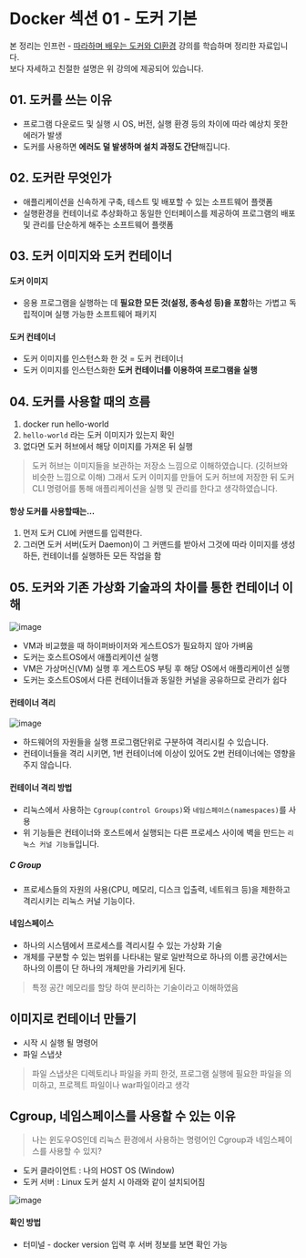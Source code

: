 # Docker 섹션 01 - 도커 기본
본 정리는 인프런 - [따라하며 배우는 도커와 CI환경](https://www.inflearn.com/course/%EB%94%B0%EB%9D%BC%ED%95%98%EB%A9%B0-%EB%B0%B0%EC%9A%B0%EB%8A%94-%EB%8F%84%EC%BB%A4-ci/dashboard) 강의를 학습하며 정리한 자료입니다.  
보다 자세하고 친절한 설명은 위 강의에 제공되어 있습니다.

## 01. 도커를 쓰는 이유
- 프로그램 다운로드 및 실행 시 OS, 버전, 실행 환경 등의 차이에 따라 예상치 못한 에러가 발생
- 도커를 사용하면 **에러도 덜 발생하며 설치 과정도 간단**해집니다.

## 02. 도커란 무엇인가
- 애플리케이션을 신속하게 구축, 테스트 및 배포할 수 있는 소프트웨어 플랫폼
- 실행환경을 컨테이너로 추상화하고 동일한 인터페이스를 제공하여 프로그램의 배포 및 관리를 단순하게 해주는 소프트웨어 플랫폼

## 03. 도커 이미지와 도커 컨테이너

#### 도커 이미지
- 응용 프로그램을 실행하는 데 **필요한 모든 것(설정, 종속성 등)을 포함**하는 가볍고 독립적이며 실행 가능한 소프트웨어 패키지

#### 도커 컨테이너
- 도커 이미지를 인스턴스화 한 것 = 도커 컨테이너
- 도커 이미지를 인스턴스화한 **도커 컨테이너를 이용하여 프로그램을 실행**

## 04. 도커를 사용할 때의 흐름
1. docker run hello-world
2. `hello-world` 라는 도커 이미지가 있는지 확인
3. 없다면 도커 허브에서 해당 이미지를 가져온 뒤 실행
> 도커 허브는 이미지들을 보관하는 저장소 느낌으로 이해하였습니다. (깃허브와 비슷한 느낌으로 이해)
> 그래서 도커 이미지를 만들어 도커 허브에 저장한 뒤 도커 CLI 명령어를 통해 애플리케이션을 실행 및 관리를 한다고 생각하였습니다.  

#### 항상 도커를 사용할때는...
1. 먼저 도커 CLI에 커맨드를 입력한다.
2. 그러면 도커 서버(도커 Daemon)이 그 커맨드를 받아서 그것에 따라 이미지를 생성하든, 컨테이너를 실행하든 모든 작업을 함

## 05. 도커와 기존 가상화 기술과의 차이를 통한 컨테이너 이해
![image](https://user-images.githubusercontent.com/57741093/123546723-bebd2600-d798-11eb-9ea8-ded264807c20.png)
- VM과 비교했을 때 하이퍼바이저와 게스트OS가 필요하지 않아 가벼움
- 도커는 호스트OS에서 애플리케이션 실행
- VM은 가상머신(VM) 실행 후 게스트OS 부팅 후 해당 OS에서 애플리케이션 실행
- 도커는 호스트OS에서 다른 컨테이너들과 동일한 커널을 공유하므로 관리가 쉽다

#### 컨테이너 격리
![image](https://user-images.githubusercontent.com/57741093/123547019-ff696f00-d799-11eb-858d-4bd3276f4abd.png)
- 하드웨어의 자원들을 실행 프로그램단위로 구분하여 격리시킬 수 있습니다.
- 컨테이너들을 격리 시키면, 1번 컨테이너에 이상이 있어도 2번 컨테이너에는 영향을 주지 않습니다.

#### 컨테이너 격리 방법
- 리눅스에서 사용하는 `Cgroup(control Groups)`와 `네임스페이스(namespaces)`를 사용
- 위 기능들은 컨테이너와 호스트에서 실행되는 다른 프로세스 사이에 벽을 만드는 `리눅스 커널 기능들`입니다.

##### C Group
- 프로세스들의 자원의 사용(CPU, 메모리, 디스크 입출력, 네트워크 등)을 제한하고 격리시키는 리눅스 커널 기능이다.

#### 네임스페이스
- 하나의 시스템에서 프로세스를 격리시킬 수 있는 가상화 기술
- 개체를 구분할 수 있는 범위를 나타내는 말로 일반적으로 하나의 이름 공간에서는 하나의 이름이 단 하나의 개체만을 가리키게 된다.
> 특정 공간 메모리를 할당 하여 분리하는 기술이라고 이해하였음

## 이미지로 컨테이너 만들기
- 시작 시 실행 될 명령어
- 파일 스냅샷
> 파일 스냅샷은 디렉토리나 파일을 카피 한것, 프로그램 실행에 필요한 파일을 의미하고, 프로젝트 파일이나 war파일이라고 생각

## Cgroup, 네임스페이스를 사용할 수 있는 이유
> 나는 윈도우OS인데 리눅스 환경에서 사용하는 명령어인 Cgroup과 네임스페이스를 사용할 수 있지?
- 도커 클라이언트 : 나의 HOST OS (Window)
- 도커 서버 : Linux
도커 설치 시 아래와 같이 설치되어짐

![image](https://user-images.githubusercontent.com/57741093/123547575-4e180880-d79c-11eb-8665-a51e0251da85.png)

#### 확인 방법
- 터미널 - docker version 입력 후 서버 정보를 보면 확인 가능
